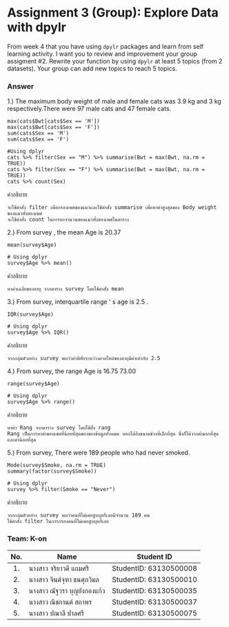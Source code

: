 # Assignment 3 (Group): Explore Data with dpylr

From week 4 that you have using `dpylr` packages and learn from self learning activity. I want you to review and improvement your group assigment #2. Rewrite your function by using `dpylr` at least 5 topics (from 2 datasets). Your group can add new topics to reach 5 topics.

### Answer

1.) The maximum body weight of male and female cats was 3.9 kg and 3 kg respectively.There were 97 male cats and 47 female cats.
```{R}
max(cats$Bwt[cats$Sex == 'M']) 
max(cats$Bwt[cats$Sex == 'F']) 
sum(cats$Sex == 'M') 
sum(cats$Sex == 'F') 

#Using dplyr
cats %>% filter(Sex == "M") %>% summarise(Bwt = max(Bwt, na.rm = TRUE))
cats %>% filter(Sex == "F") %>% summarise(Bwt = max(Bwt, na.rm = TRUE))
cats %>% count(Sex)
```
คำอธิบาย
```{R}
จะใช้คำสั่ง filter เพื่อกรองเพศของแมวและใช้คำสั่ง summarise เพื่อหาค่าสูงสุดของ Body weight ของแมวทั้งสองเพศ 
จะใช้คำสั่ง count ในการหาจำนวนของแมวทั้งสองเพศในตาราง
```


2.) From survey , the mean Age is 20.37
```{R}
mean(survey$Age) 

# Using dplyr
survey$Age %>% mean()
```
คำอธิบาย
```{R}
หาค่าเฉลี่ยของอายุ จากตาราง survey โดยใช้คำสั่ง mean
```


3.) From survey, interquartile range ' s age is 2.5 .
```{R}
IQR(survey$Age) 

# Using dplyr
survey$Age %>% IQR()
```
คำอธิบาย
```{R}
จากกลุ่มตัวอย่าง survey พบว่าค่าพิสัยระหว่างควอไทล์ของอายุมีค่าเท่ากับ 2.5
```

4.) From survey, the range Age is 16.75 73.00
```{R}
range(survey$Age)

# Using dplyr
survey$Age %>% range()
```
คำอธิบาย
```{R}
หาค่า Rang จากตาราง survey โดยใช้สั่ง rang
Rang เป็นการหาค่าขอบเขตที่น้อยที่สุดของของข้อมูลทั้งหมด บอกได้ถึงขนาดช่วงที่เล็กที่สุด ซึ่งก็ได้จากค่ามากที่สุดและค่าน้อยที่สุด
```

5.) From survey, There were 189 people who had never smoked.
```{R}
Mode(survey$Smoke, na.rm = TRUE)
summary(factor(survey$Smoke))

# Using dplyr
survey %>% filter(Smoke == "Never")
```
คำอธิบาย
```{R}
จากกลุ่มตัวอย่าง survey พบว่าคนที่ไม่เคยสูบบุหรี่เลยมีจำนวน 189 คน
ใช้คำสั่ง filter ในการกรองคนที่ไม่เคยสูบบุหรี่เลย
```

### Team: K-on
| No. | Name              | Student ID   |
|:---:|-------------------|--------------|
|1.   |นางสาว จริยาวดี แถมศรี| StudentID: 63130500008|
|2.   |นางสาว จินต์จุฑา ธนศุภวิมล |StudentID: 63130500010|
|3.   |นางสาว ณัฐวรา บุญยังกองแก้ว| StudentID: 63130500035|
|4.   |นางสาว ณิชกานต์ สถาพร |StudentID: 63130500037|
|5.   |นางสาว ปณาลี ปาลศรี |StudentID: 63130500075|

